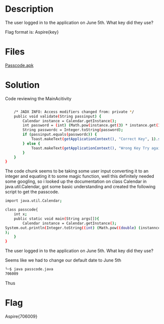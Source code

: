 # Description
The user logged in to the application on June 5th. What key did they use?

Flag format is: Aspire{key}
# Files
[Passcode.apk](https://github.com/W4W1R3/MOBILE-FORENSICS/blob/main/Aspire%20CTF%202021/3.%20Passcode/passcode.apk)


# Solution
Code reviewing the MainAcitivity
```bash

    /* JADX INFO: Access modifiers changed from: private */
    public void validate(String passinput) {
        Calendar instance = Calendar.getInstance();
        int password = (int) (Math.pow(instance.get(3) * instance.get(1), 2.0d) % 999983.0d);
        String passwordc = Integer.toString(password);
        if (passinput.equals(passwordc)) {
            Toast.makeText(getApplicationContext(), "Correct Key", 1).show();
        } else {
            Toast.makeText(getApplicationContext(), "Wrong Key Try again", 1).show();
        }
    }
}
```
The code chunk seems to be taking some user input converting it to an integer and equating it to some magic function, well this definitely needed some googling, so i looked up the documentation on class Calendar in java.util.Calendar, got some basic understanding and created the following script to get the passcode.
```bash
import java.util.Calendar;

class passcode{
	int x;
	public static void main(String args[]){
		Calendar instance = Calendar.getInstance();
System.out.println(Integer.toString((int) (Math.pow((double) (instannce.get(3) *instance.get(1)), 2.0d) % 999983.0d))
);
	}
}
```


The user logged in to the application on June 5th. What key did they use?

Seems like we had to change our default date  to June 5th

```bash
└─$ java passcode.java
706009
```
Thus 
# Flag
Aspire{706009}
